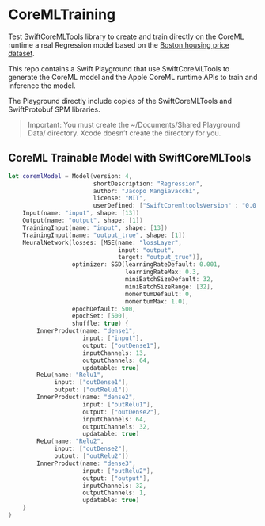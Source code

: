 # CoreMLTraining

Test [SwiftCoreMLTools](https://github.com/JacopoMangiavacchi/SwiftCoreMLTools) library to create and train directly on the CoreML runtime a real Regression model based on the [Boston housing price dataset](https://archive.ics.uci.edu/ml/machine-learning-databases/housing/).

This repo contains a Swift Playground that use SwiftCoreMLTools to generate the CoreML model and the Apple CoreML runtime APIs to train and inference the model.

The Playground directly include copies of the SwiftCoreMLTools and SwiftProtobuf SPM libraries.

> Important: You must create the ~/Documents/Shared Playground Data/ directory. Xcode doesn’t create the directory for you.

## CoreML Trainable Model with SwiftCoreMLTools

```swift
let coremlModel = Model(version: 4,
                        shortDescription: "Regression",
                        author: "Jacopo Mangiavacchi",
                        license: "MIT",
                        userDefined: ["SwiftCoremltoolsVersion" : "0.0.3"]) {
    Input(name: "input", shape: [13])
    Output(name: "output", shape: [1])
    TrainingInput(name: "input", shape: [13])
    TrainingInput(name: "output_true", shape: [1])
    NeuralNetwork(losses: [MSE(name: "lossLayer",
                               input: "output",
                               target: "output_true")],
                  optimizer: SGD(learningRateDefault: 0.001,
                                 learningRateMax: 0.3,
                                 miniBatchSizeDefault: 32,
                                 miniBatchSizeRange: [32],
                                 momentumDefault: 0,
                                 momentumMax: 1.0),
                  epochDefault: 500,
                  epochSet: [500],
                  shuffle: true) {
        InnerProduct(name: "dense1",
                     input: ["input"],
                     output: ["outDense1"],
                     inputChannels: 13,
                     outputChannels: 64,
                     updatable: true)
        ReLu(name: "Relu1",
             input: ["outDense1"],
             output: ["outRelu1"])
        InnerProduct(name: "dense2",
                     input: ["outRelu1"],
                     output: ["outDense2"],
                     inputChannels: 64,
                     outputChannels: 32,
                     updatable: true)
        ReLu(name: "Relu2",
             input: ["outDense2"],
             output: ["outRelu2"])
        InnerProduct(name: "dense3",
                     input: ["outRelu2"],
                     output: ["output"],
                     inputChannels: 32,
                     outputChannels: 1,
                     updatable: true)
    }
}
```
